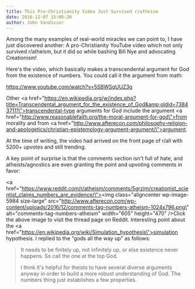 ```yaml
---
title: This Pro-Christianity Video Just Survived r/atheism
date: 2016-12-07 15:00:20
author: John Vandivier
---
```




Among the many examples of real-world miracles we can point to, I have just discovered another: A pro-Christianity YouTube video which not only survived r/atheism, but it did so while bashing Bill Nye and advocating Creationism!

Here's the video, which basically makes a transcendental argument for God from the existence of numbers. You could call it the argument from math:

https://www.youtube.com/watch?v=5SBWSqUUZ3g

Other <a href=\"https://en.wikipedia.org/w/index.php?title=Transcendental_argument_for_the_existence_of_God&amp;oldid=738437111\">transcendental-type</a> arguments for God include the argument <a href=\"http://www.reasonablefaith.org/the-moral-argument-for-god\">from morality</a> and from <a href=\"http://www.afterecon.com/philosophy-religion-and-apologetics/christian-epistemology-argument-argument/\">argument</a>.

At the time of writing, the video had arrived on the front page of r/all with 5200+ upvotes and still trending.

A key point of surprise is that the comments section isn't full of hate, and atheists/agnostics are even granting the point and upvoting comments in favor:

<a href=\"https://www.reddit.com/r/atheism/comments/5grzjm/creationist_scientist_claims_numbers_are_evidence/\"><img class=\"aligncenter wp-image-5984 size-large\" src=\"http://www.afterecon.com/wp-content/uploads/2016/12/comments-tag-numbers-atheism-1024x796.png\" alt=\"comments-tag-numbers-atheism\" width=\"605\" height=\"470\" /></a>Click the above image to visit the thread page on Reddit. Interesting point about the <a href=\"https://en.wikipedia.org/wiki/Simulation_hypothesis\">simulation hypothesis</a>. I replied to the \"gods all the way up\" as follows:
<blockquote>
<div class=\"usertext-body may-blank-within md-container \">
<div class=\"md\">

It needs to be finitely up, not infinitely up, or else existence never happens. So call the one at the top God.

I think it's helpful for theists to have several diverse arguments anyway in order to build a more robust understanding of God. The numbers thing just establishes a few properties.

</div>
</div></blockquote>